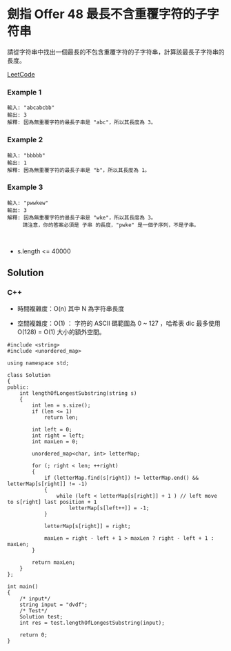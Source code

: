 # 劍指 Offer 48 最長不含重覆字符的子字符串

請從字符串中找出一個最長的不包含重覆字符的子字符串，計算該最長子字符串的長度。

[LeetCode](https://leetcode-cn.com/problems/zui-chang-bu-han-zhong-fu-zi-fu-de-zi-zi-fu-chuan-lcof/) 

### Example 1
```
輸入: "abcabcbb"
輸出: 3 
解釋: 因為無重覆字符的最長子串是 "abc"，所以其長度為 3。
```

### Example 2
```
輸入: "bbbbb"
輸出: 1
解釋: 因為無重覆字符的最長子串是 "b"，所以其長度為 1。
```

### Example 3
```
輸入: "pwwkew"
輸出: 3
解釋: 因為無重覆字符的最長子串是 "wke"，所以其長度為 3。
     請注意，你的答案必須是 子串 的長度，"pwke" 是一個子序列，不是子串。
```
 
* s.length <= 40000

## Solution  


### C++

* 時間複雜度：O(n)  其中 N 為字符串長度

* 空間複雜度：O(1) ： 字符的 ASCII 碼範圍為 0 ~ 127 ，哈希表 dic 最多使用 O(128) = O(1) 大小的額外空間。

```
#include <string>
#include <unordered_map>

using namespace std;

class Solution
{
public:
    int lengthOfLongestSubstring(string s)
    {
        int len = s.size();
        if (len <= 1)
            return len;

        int left = 0;
        int right = left;
        int maxLen = 0;

        unordered_map<char, int> letterMap;

        for (; right < len; ++right)
        {
            if (letterMap.find(s[right]) != letterMap.end() && letterMap[s[right]] != -1)
            {
                while (left < letterMap[s[right]] + 1 ) // left move to s[right] last position + 1
                    letterMap[s[left++]] = -1;
            }

            letterMap[s[right]] = right;

            maxLen = right - left + 1 > maxLen ? right - left + 1 : maxLen;
        }

        return maxLen;
    }
};

int main()
{
    /* input*/
    string input = "dvdf";
    /* Test*/
    Solution test;
    int res = test.lengthOfLongestSubstring(input);

    return 0;
}

```